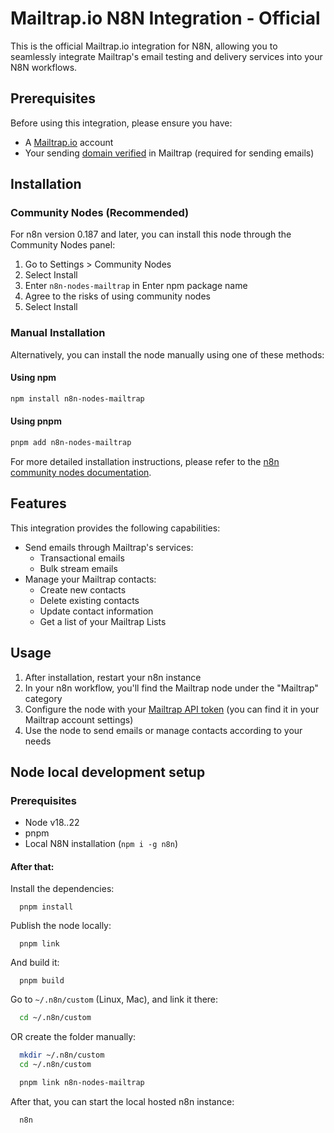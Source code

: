 # Mailtrap.io N8N Integration - Official

This is the official Mailtrap.io integration for N8N, allowing you to seamlessly integrate Mailtrap's email testing and delivery services into your N8N workflows.

## Prerequisites

Before using this integration, please ensure you have:
- A [Mailtrap.io](https://mailtrap.io) account
- Your sending [domain verified](https://mailtrap.io/sending/domains) in Mailtrap (required for sending emails)

## Installation

### Community Nodes (Recommended)
For n8n version 0.187 and later, you can install this node through the Community Nodes panel:

1. Go to Settings > Community Nodes
2. Select Install
3. Enter `n8n-nodes-mailtrap` in Enter npm package name
4. Agree to the risks of using community nodes
5. Select Install

### Manual Installation
Alternatively, you can install the node manually using one of these methods:

#### Using npm
```bash
npm install n8n-nodes-mailtrap
```

#### Using pnpm
```bash
pnpm add n8n-nodes-mailtrap
```

For more detailed installation instructions, please refer to the [n8n community nodes documentation](https://docs.n8n.io/integrations/community-nodes/installation/).

## Features

This integration provides the following capabilities:
- Send emails through Mailtrap's services:
  - Transactional emails
  - Bulk stream emails
- Manage your Mailtrap contacts:
  - Create new contacts
  - Delete existing contacts
  - Update contact information
  - Get a list of your Mailtrap Lists

## Usage

1. After installation, restart your n8n instance
2. In your n8n workflow, you'll find the Mailtrap node under the "Mailtrap" category
3. Configure the node with your [Mailtrap API token](https://mailtrap.io/api-tokens) (you can find it in your Mailtrap account settings)
4. Use the node to send emails or manage contacts according to your needs

## Node local development setup
### Prerequisites
- Node v18..22
- pnpm
- Local N8N installation (`npm i -g n8n`)
#### After that:
Install the dependencies:
```shell
  pnpm install
```
Publish the node locally:
```shell
  pnpm link
```
And build it:
```shell
  pnpm build
```
Go to `~/.n8n/custom` (Linux, Mac), and link it there:
```bash
  cd ~/.n8n/custom
```
OR create the folder manually:
```bash
  mkdir ~/.n8n/custom
  cd ~/.n8n/custom
```
```bash
  pnpm link n8n-nodes-mailtrap
```

After that, you can start the local hosted n8n instance:
```shell
  n8n
```
